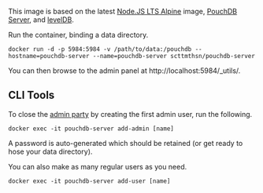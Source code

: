 This image is based on the latest [Node.JS LTS Alpine](https://hub.docker.com/_/node/) image, [PouchDB Server](https://github.com/pouchdb/pouchdb-server), and [levelDB](https://github.com/google/leveldb).

Run the container, binding a data directory.

```
docker run -d -p 5984:5984 -v /path/to/data:/pouchdb --hostname=pouchdb-server --name=pouchdb-server scttmthsn/pouchdb-server
```

You can then browse to the admin panel at http://localhost:5984/_utils/.

## CLI Tools

To close the [admin party](http://guide.couchdb.org/draft/security.html#party) by creating the first admin user, run the following.

```
docker exec -it pouchdb-server add-admin [name]
```

A password is auto-generated which should be retained (or get ready to hose your data directory).

You can also make as many regular users as you need.

```
docker exec -it pouchdb-server add-user [name]
```
